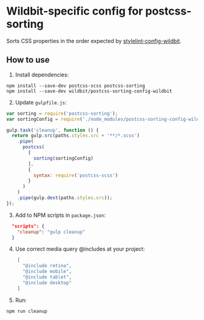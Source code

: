 # Wildbit-specific config for postcss-sorting

Sorts CSS properties in the order expected by [stylelint-config-wildbit](https://github.com/wildbit/stylelint-config-wildbit).

## How to use

1) Install dependencies:

```
npm install --save-dev postcss-scss postcss-sorting
npm install --save-dev wildbit/postcss-sorting-config-wildbit
```

2) Update `gulpfile.js`:

```js
var sorting = require('postcss-sorting');
var sortingConfig = require('./node_modules/postcss-sorting-config-wildbit/scss-sorting.json');

gulp.task('cleanup', function () {
  return gulp.src(paths.styles.src + '**/*.scss')
    .pipe(
      postcss(
        [
          sorting(sortingConfig)
        ],
        {
          syntax: require('postcss-scss')
        }
      )
    )
    .pipe(gulp.dest(paths.styles.src));
});
```

3) Add to NPM scripts in `package.json`:

```json
  "scripts": {
    "cleanup": "gulp cleanup"
  }
```

4) Use correct media query @includes at your project:

```json
    [
      "@include retina",
      "@include mobile",
      "@include tablet",
      "@include desktop"
    ]
```


5) Run:

```
npm run cleanup
```
